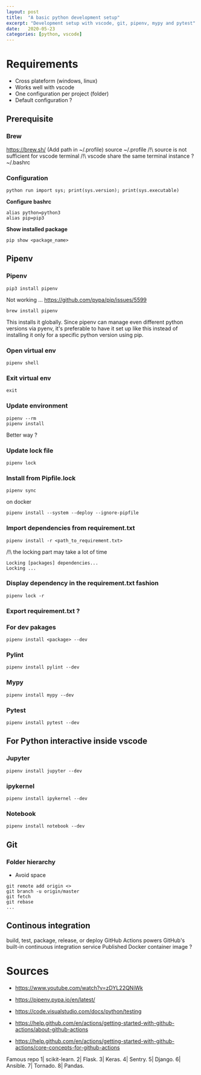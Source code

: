 ```yaml
---
layout: post
title:  "A basic python development setup"
excerpt: "Development setup with vscode, git, pipenv, mypy and pytest"
date:   2020-05-23
categories: [python, vscode]
---
```


# Requirements
* Cross plateform (windows, linux)
* Works well with vscode
* One configuration per project (folder)
* Default configuration ?

## Prerequisite
### Brew
https://brew.sh/
(Add path in ~/.profile)
source ~/.profile
/!\ source is not sufficient for vscode terminal
/!\ vscode share the same terminal instance ?
~/.bashrc

### Configuration
```shell
python run import sys; print(sys.version); print(sys.executable)
```

**Configure bashrc**
```bashrc
alias python=python3
alias pip=pip3
```

**Show installed package**
```shell
pip show <package_name>
```

## Pipenv
### Pipenv
```shell
pip3 install pipenv
```
Not working ...
https://github.com/pypa/pip/issues/5599

```shell
brew install pipenv
```

This installs it globally. Since pipenv can manage even different python versions via pyenv, it's preferable to have it set up like this instead of installing it only for a specific python version using pip.

### Open virtual env
```shell
pipenv shell
```

### Exit virtual env
```shell
exit
```

### Update environment
```shell
pipenv --rm
pipenv install
```

Better way ?

### Update lock file
```shell
pipenv lock
```

### Install from Pipfile.lock
```shell
pipenv sync
```

on docker
```shell
pipenv install --system --deploy --ignore-pipfile
```

### Import dependencies from requirement.txt
```shell
pipenv install -r <path_to_requirement.txt>
```
/!\ the locking part may take a lot of time
```shell
Locking [packages] dependencies...
Locking ...
```

### Display dependency in the requirement.txt fashion
```shell
pipenv lock -r
```

### Export requirement.txt ?

### For dev pakages
```shell
pipenv install <package> --dev
```

### Pylint
```shell
pipenv install pylint --dev
```

### Mypy
```shell
pipenv install mypy --dev
```

### Pytest
```shell
pipenv install pytest --dev
```

## For Python interactive inside vscode
### Jupyter
```shell
pipenv install jupyter --dev
```

### ipykernel
```shell
pipenv install ipykernel --dev
```

### Notebook
```shell
pipenv install notebook --dev
```

## Git
### Folder hierarchy
* Avoid space

```shell
git remote add origin <>
git branch -u origin/master
git fetch
git rebase
...
```

## Continous integration
build, test, package, release, or deploy 
GitHub Actions powers GitHub's built-in continuous integration service
Published Docker container image ?

# Sources
* https://www.youtube.com/watch?v=zDYL22QNiWk
* https://pipenv.pypa.io/en/latest/
* https://code.visualstudio.com/docs/python/testing

* https://help.github.com/en/actions/getting-started-with-github-actions/about-github-actions
* https://help.github.com/en/actions/getting-started-with-github-actions/core-concepts-for-github-actions

Famous repo
1| scikit-learn.
2| Flask.
3| Keras.
4| Sentry.
5| Django.
6| Ansible.
7| Tornado.
8| Pandas.